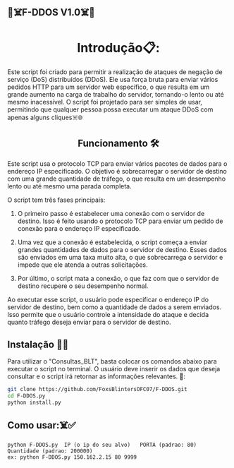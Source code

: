 ## 🦊☠️F-DDOS V1.0☠️🦊
<h1 align="center">Introdução📋:</h1>

Este script foi criado para permitir a realização de ataques de negação de serviço (DoS) distribuídos (DDoS). Ele usa força bruta para enviar vários pedidos HTTP para um servidor web específico, o que resulta em um grande aumento na carga de trabalho do servidor, tornando-o lento ou até mesmo inacessível. O script foi projetado para ser simples de usar, permitindo que qualquer pessoa possa executar um ataque DDoS com apenas alguns cliques☠️🌐
<h2 align="center">Funcionamento 🛠️</h1>
Este script usa o protocolo TCP para enviar vários pacotes de dados para o endereço IP especificado. O objetivo é sobrecarregar o servidor de destino com uma grande quantidade de tráfego, o que resulta em um desempenho lento ou até mesmo uma parada completa.

O script tem três fases principais:

1. O primeiro passo é estabelecer uma conexão com o servidor de destino. Isso é feito usando o protocolo TCP para enviar um pedido de conexão para o endereço IP especificado.

2. Uma vez que a conexão é estabelecida, o script começa a enviar grandes quantidades de dados para o servidor de destino. Esses dados são enviados em uma taxa muito alta, o que sobrecarrega o servidor e impede que ele atenda a outras solicitações.

3. Por último, o script mata a conexão, o que faz com que o servidor de destino recupere o seu desempenho normal.

Ao executar esse script, o usuário pode especificar o endereço IP do servidor de destino, bem como a quantidade de dados a serem enviados. Isso permite que o usuário controle a intensidade do ataque e decida quanto tráfego deseja enviar para o servidor de destino.


## Instalação 🔧✅
Para utilizar o "Consultas_BLT", basta colocar os comandos abaixo para executar o script no terminal. O usuário deve inserir os dados que deseja consultar e o script irá retornar as informações relevantes. 📝:
```sh
git clone https://github.com/FoxsBlintersOFC07/F-DDOS.git
cd F-DDOS.py
python install.py
```
## Como usar:☠️✅

```
python F-DDOS.py  IP (o ip do seu alvo)   PORTA (padrao: 80)  Quantidade (padrao: 200000)
ex: python F-DDOS.py 150.162.2.15 80 9999
```
